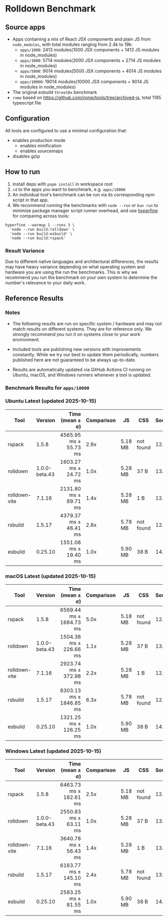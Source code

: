 # Rolldown Benchmark

## Source apps

- Apps containing a mix of React JSX components and plain JS from `node_modules`, with total modules ranging from 2.4k to 19k:
  - `apps/1000`: 2413 modules(1000 JSX components + 1413 JS modules in node_modules)
  - `apps/3000`: 5714 modules(3000 JSX components + 2714 JS modules in node_modules)
  - `apps/5000`: 9014 modules(5000 JSX components + 4014 JS modules in node_modules)
  - `apps/10000`: 19014 modules(10000 JSX components + 9014 JS modules in node_modules)
- The original esbuild `three10x` benchmark
- `rome` based on https://github.com/rome/tools/tree/archived-js, total 1195 typescript file

## Configuration

All tools are configured to use a minimal configuration that:
* enables production mode
    * enables minification
    * enables sourcemaps
* disables gzip

## How to run

1. Install deps with `pnpm install` in workspace root
2. `cd` to the apps you want to benchmark, e.g. `apps/10000`
3. An individual tool's benchmark can be run via its corresponding npm script in that app.
4. We recommend running the benchmarks with `node --run` or `bun run` to minimize package manager script runner overhead, and use [hyperfine](https://github.com/sharkdp/hyperfine) for comparing across tools:

  ```
  hyperfine --warmup 1 --runs 3 \
    'node --run build:rolldown' \
    'node --run build:esbuild' \
    'node --run build:rspack'
  ```

### Result Variance

Due to different native languages and architectural differences, the results may have heavy variance depending on what operating system and hardware you are using the run the benchmarks. This is why we recommend you run the benchmark on your own system to determine the number's relevance to your daily work.

## Reference Results

### Notes

- The following results are run on specific system / hardware and may not match results on different systems. They are for reference only. We strongly recommend you run it on systems close to your work environment.

- Included tools are publishing new versions with improvements constantly. While we try our best to update them periodically, numbers published here are not guaranteed to be always up-to-date.

- Results are automatically updated via GitHub Actions CI running on Ubuntu, macOS, and Windows runners whenever a tool is updated.

### Benchmark Results for `apps/10000`

<!-- BENCHMARK_START -->

### Ubuntu Latest (updated 2025-10-15)

| Tool          | Version       | Time (mean ± σ)           | Comparison | JS      | CSS       | Sourcemaps |
| ------------- | ------------- | ------------------------: | ---------- | ------- | --------- | ---------- |
| rspack        | 1.5.8         |    4565.95 ms ±  55.73 ms | 2.9x       | 5.18 MB | not found | 12.34 MB   |
| rolldown      | 1.0.0-beta.43 |    1603.27 ms ±  24.72 ms | 1.0x       | 5.28 MB | 37 B      | 13.00 MB   |
| rolldown-vite | 7.1.16        |    2131.80 ms ±  89.71 ms | 1.4x       | 5.28 MB | 1 B       | 12.79 MB   |
| rsbuild       | 1.5.17        |    4379.37 ms ±  46.41 ms | 2.8x       | 5.78 MB | not found | 12.59 MB   |
| esbuild       | 0.25.10       |    1551.08 ms ±  19.40 ms | 1.0x       | 5.90 MB | 38 B      | 14.35 MB   |


### macOS Latest (updated 2025-10-15)

| Tool          | Version       | Time (mean ± σ)           | Comparison | JS      | CSS       | Sourcemaps |
| ------------- | ------------- | ------------------------: | ---------- | ------- | --------- | ---------- |
| rspack        | 1.5.8         |   6569.44 ms ± 1684.73 ms | 5.0x       | 5.18 MB | not found | 12.34 MB   |
| rolldown      | 1.0.0-beta.43 |    1504.38 ms ± 226.66 ms | 1.1x       | 5.28 MB | 37 B      | 13.00 MB   |
| rolldown-vite | 7.1.16        |    2923.74 ms ± 372.98 ms | 2.2x       | 5.28 MB | 1 B       | 12.79 MB   |
| rsbuild       | 1.5.17        |   8303.13 ms ± 1846.85 ms | 6.3x       | 5.78 MB | not found | 12.59 MB   |
| esbuild       | 0.25.10       |    1321.25 ms ± 126.25 ms | 1.0x       | 5.90 MB | 38 B      | 14.35 MB   |


### Windows Latest (updated 2025-10-15)

| Tool          | Version       | Time (mean ± σ)           | Comparison | JS      | CSS       | Sourcemaps |
| ------------- | ------------- | ------------------------: | ---------- | ------- | --------- | ---------- |
| rspack        | 1.5.8         |    6463.73 ms ± 182.61 ms | 2.5x       | 5.18 MB | not found | 12.76 MB   |
| rolldown      | 1.0.0-beta.43 |    2550.83 ms ±  63.11 ms | 1.0x       | 5.28 MB | 37 B      | 13.42 MB   |
| rolldown-vite | 7.1.16        |    3640.78 ms ±  56.43 ms | 1.4x       | 5.28 MB | 1 B       | 13.21 MB   |
| rsbuild       | 1.5.17        |    6163.77 ms ± 145.10 ms | 2.4x       | 5.78 MB | not found | 13.01 MB   |
| esbuild       | 0.25.10       |    2583.25 ms ±  81.55 ms | 1.0x       | 5.90 MB | 38 B      | 14.77 MB   |


<!-- BENCHMARK_END -->
